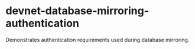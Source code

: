 # devnet-database-mirroring-authentication
Demonstrates authentication requirements used during database mirroring.

